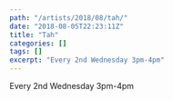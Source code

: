 ```yaml
---
path: "/artists/2018/08/tah/"
date: "2018-08-05T22:23:11Z"
title: "Tah"
categories: []
tags: []
excerpt: "Every 2nd Wednesday 3pm-4pm"
---
```


Every 2nd Wednesday 3pm-4pm